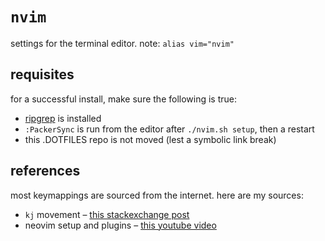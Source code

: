 # `nvim`

settings for the terminal editor. note: `alias vim="nvim"`

## requisites

for a successful install, make sure the following is true:

* [ripgrep](https://github.com/BurntSushi/ripgrep#installation) is installed
* `:PackerSync` is run from the editor after `./nvim.sh setup`, then a restart
* this .DOTFILES repo is not moved (lest a symbolic link break)

## references

most keymappings are sourced from the internet. here are my sources:

* `kj` movement – [this stackexchange post](https://vi.stackexchange.com/a/18081)
* neovim setup and plugins – [this youtube video](https://youtu.be/w7i4amO_zaE)
